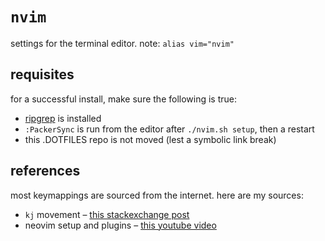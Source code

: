 # `nvim`

settings for the terminal editor. note: `alias vim="nvim"`

## requisites

for a successful install, make sure the following is true:

* [ripgrep](https://github.com/BurntSushi/ripgrep#installation) is installed
* `:PackerSync` is run from the editor after `./nvim.sh setup`, then a restart
* this .DOTFILES repo is not moved (lest a symbolic link break)

## references

most keymappings are sourced from the internet. here are my sources:

* `kj` movement – [this stackexchange post](https://vi.stackexchange.com/a/18081)
* neovim setup and plugins – [this youtube video](https://youtu.be/w7i4amO_zaE)
